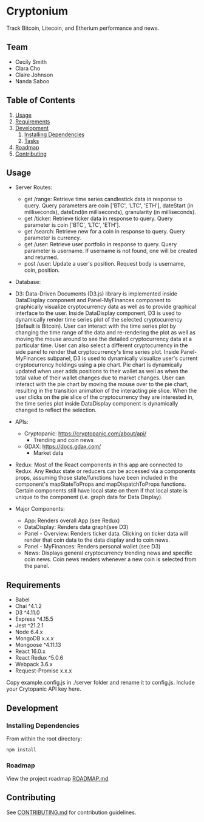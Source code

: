 # Cryptonium

Track Bitcoin, Litecoin, and Etherium performance and news.

## Team

  - Cecily Smith
  - Clara Cho
  - Claire Johnson
  - Nanda Saboo

## Table of Contents

1. [Usage](#Usage)
2. [Requirements](#requirements)
3. [Development](#development)
    1. [Installing Dependencies](#installing-dependencies)
    2. [Tasks](#tasks)
4. [Roadmap](#roadmap)
5. [Contributing](#contributing)

## Usage

  - Server Routes:
    - get /range: Retrieve time series candlestick data in response to query. Query parameters are coin ['BTC', 'LTC', 'ETH'], dateStart (in milliseconds), dateEnd(in milliseconds), granularity (in milliseconds).
    - get /ticker: Retrieve ticker data in response to query. Query parameter is coin ['BTC', 'LTC', 'ETH'].
    - get /search: Retrieve new for a coin in response to query. Query parameter is currency.
    - get /user: Retrieve user portfolio in response to query. Query parameter is username. If username is not found, one will be created and returned.
    - post /user: Update a user's position. Request body is username, coin, position.

  - Database:

  - D3: Data-Driven Documents (D3.js) library is implemented inside DataDisplay component and Panel-MyFinances component to graphically visualize cryptocurrency data as well as to provide graphical interface to the user. Inside DataDisplay component, D3 is used to dynamically render time series plot of the selected cryptocurrency (default is Bitcoin). User can interact with the time series plot by changing the time range of the data and re-rendering the plot as well as moving the mouse around to see the detailed cryptocurrency data at a particular time. User can also select a different cryptocurrency in the side panel to render that cryptocurrency's time series plot. Inside Panel-MyFinances subpanel, D3 is used to dynamically visualize user's current cryptocurrency holdings using a pie chart. Pie chart is dynamically updated when user adds positions to their wallet as well as when the total value of their wallet changes due to market changes.  User can interact with the pie chart by moving the mouse over to the pie chart, resulting in the transition animation of the interacting pie slice. When the user clicks on the pie slice of the cryptocurrency they are interested in, the time series plot inside DataDisplay component is dynamically changed to reflect the selection.

  - APIs:
    - Cryptopanic: https://cryptopanic.com/about/api/
      - Trending and coin news
    - GDAX: https://docs.gdax.com/
      - Market data

  - Redux: Most of the React components in this app are connected to Redux. Any Redux state or reducers can be accessed via a components props, assuming those state/functions have been included in the component's mapStateToProps and mapDispatchToProps functions. Certain components still have local state on them if that local state is unique to the component (i.e. graph data for Data Display).

  - Major Components:
    - App: Renders overall App (see Redux)
    - DataDisplay: Renders data graph(see D3)
    - Panel - Overview: Renders ticker data. Clicking on ticker data will render that coin data to the data display and to coin news.
    - Panel - MyFinances: Renders personal wallet (see D3)
    - News: Displays general cryptocurrency trending news and specific coin news. Coin news renders whenever a new coin is selected from the panel.

## Requirements

- Babel
- Chai ^4.1.2
- D3 ^4.11.0
- Express ^4.15.5
- Jest ^21.2.1
- Node 6.4.x
- MongoDB x.x.x
- Mongoose ^4.11.13
- React 16.0.x
- React Redux ^5.0.6
- Webpack 3.6.x
- Request-Promise x.x.x

Copy example.config.js in ./server folder and rename it to config.js. Include your Crytopanic API key here.

## Development

### Installing Dependencies

From within the root directory:

```sh
npm install
```

### Roadmap

View the project roadmap [ROADMAP.md](ROADMAP.md)


## Contributing

See [CONTRIBUTING.md](CONTRIBUTING.md) for contribution guidelines.
